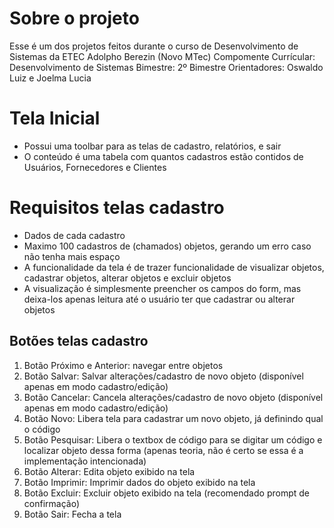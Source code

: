 # Sobre o projeto

Esse é um dos projetos feitos durante o curso de Desenvolvimento de Sistemas da ETEC Adolpho Berezin (Novo MTec)
Compomente Currícular: Desenvolvimento de Sistemas
Bimestre: 2º Bimestre
Orientadores: Oswaldo Luiz e Joelma Lucia

# Tela Inicial

-   Possui uma toolbar para as telas de cadastro, relatórios, e sair
-   O conteúdo é uma tabela com quantos cadastros estão contidos de Usuários, Fornecedores e Clientes

# Requisitos telas cadastro

-   Dados de cada cadastro
-   Maximo 100 cadastros de (chamados) objetos, gerando um erro caso não tenha mais espaço
-   A funcionalidade da tela é de trazer funcionalidade de visualizar objetos, cadastrar objetos, alterar objetos e excluir objetos
-   A visualização é simplesmente preencher os campos do form, mas deixa-los apenas leitura até o usuário ter que cadastrar ou alterar objetos

## Botões telas cadastro

1. Botão Próximo e Anterior: navegar entre objetos
2. Botão Salvar: Salvar alterações/cadastro de novo objeto (disponível apenas em modo cadastro/edição)
3. Botão Cancelar: Cancela alterações/cadastro de novo objeto (disponível apenas em modo cadastro/edição)
4. Botão Novo: Libera tela para cadastrar um novo objeto, já definindo qual o código
5. Botão Pesquisar: Libera o textbox de código para se digitar um código e localizar objeto dessa forma (apenas teoria, não é certo se essa é a implementação intencionada)
6. Botão Alterar: Edita objeto exibido na tela
7. Botão Imprimir: Imprimir dados do objeto exibido na tela
8. Botão Excluir: Excluir objeto exibido na tela (recomendado prompt de confirmação)
9. Botão Sair: Fecha a tela
